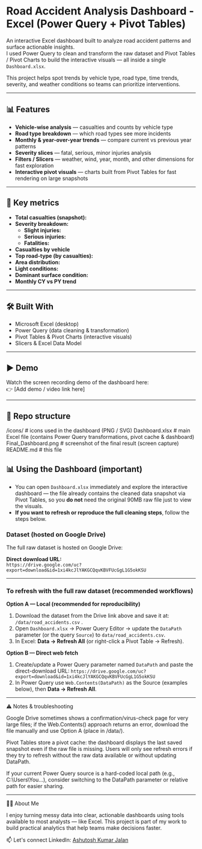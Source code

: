 # Road Accident Analysis Dashboard - Excel (Power Query + Pivot Tables)

An interactive Excel dashboard built to analyze road accident patterns and surface actionable insights.  
I used Power Query to clean and transform the raw dataset and Pivot Tables / Pivot Charts to build the interactive visuals — all inside a single `Dashboard.xlsx`.

This project helps spot trends by vehicle type, road type, time trends, severity, and weather conditions so teams can prioritize interventions.

---

## 📊 Features
- **Vehicle-wise analysis** — casualties and counts by vehicle type  
- **Road type breakdown** — which road types see more incidents  
- **Monthly & year-over-year trends** — compare current vs previous year patterns  
- **Severity slices** — fatal, serious, minor injuries analysis  
- **Filters / Slicers** — weather, wind, year, month, and other dimensions for fast exploration  
- **Interactive pivot visuals** — charts built from Pivot Tables for fast rendering on large snapshots

---

## 🔑 Key metrics
- **Total casualties (snapshot):** 
- **Severity breakdown:**  
  - **Slight injuries:**
  - **Serious injuries:**
  - **Fatalities:** 
- **Casualties by vehicle**
- **Top road-type (by casualties):**  
- **Area distribution:** 
- **Light conditions:**
- **Dominant surface condition:** 
- **Monthly CY vs PY trend**
---

## 🛠️ Built With
- Microsoft Excel (desktop)  
- Power Query (data cleaning & transformation)  
- Pivot Tables & Pivot Charts (interactive visuals)  
- Slicers & Excel Data Model

---


## ▶️ Demo
Watch the screen recording demo of the dashboard here:  
👉 [Add demo / video link here]

---

## 📁 Repo structure
/icons/ # icons used in the dashboard (PNG / SVG)
Dashboard.xlsx # main Excel file (contains Power Query transformations, pivot cache & dashboard)
Final_Dashboard.png # screenshot of the final result (screen capture)
README.md # this file

## 📊 Using the Dashboard (important)
- You can open `Dashboard.xlsx` immediately and explore the interactive dashboard — the file already contains the cleaned data snapshot via Pivot Tables, so you **do not** need the original 90MB raw file just to view the visuals.
- **If you want to refresh or reproduce the full cleaning steps**, follow the steps below.

### Dataset (hosted on Google Drive)
The full raw dataset is hosted on Google Drive:

**Direct download URL:**  
`https://drive.google.com/uc?export=download&id=1xi4kcJlYAKGCQqvKBVFUcGgL1G5okKSU`

---
### To refresh with the full raw dataset (recommended workflows)

**Option A — Local (recommended for reproducibility)**
1. Download the dataset from the Drive link above and save it at: `/data/road_accidents.csv` .
2. Open `Dashboard.xlsx` → Power Query Editor → update the `DataPath` parameter (or the query `Source`) to `data/road_accidents.csv`.
3. In Excel: **Data → Refresh All** (or right-click a Pivot Table → Refresh).

**Option B — Direct web fetch**
1. Create/update a Power Query parameter named `DataPath` and paste the direct-download URL:
   `https://drive.google.com/uc?export=download&id=1xi4kcJlYAKGCQqvKBVFUcGgL1G5okKSU`
2. In Power Query use `Web.Contents(DataPath)` as the Source (examples below), then **Data → Refresh All**.

---
⚠️ Notes & troubleshooting

Google Drive sometimes shows a confirmation/virus-check page for very large files; if the Web.Contents() approach returns an error, download the file manually and use Option A (place in /data/).

Pivot Tables store a pivot cache: the dashboard displays the last saved snapshot even if the raw file is missing. Users will only see refresh errors if they try to refresh without the raw data available or without updating DataPath.

If your current Power Query source is a hard-coded local path (e.g., C:\Users\You\...), consider switching to the DataPath parameter or relative path for easier sharing.

---
🙋‍♂️ About Me

I enjoy turning messy data into clear, actionable dashboards using tools available to most analysts — like Excel. This project is part of my work to build practical analytics that help teams make decisions faster.

📫 Let's connect
LinkedIn: [ Ashutosh Kumar Jalan](https://www.linkedin.com/in/ashutoshjalan-/)

